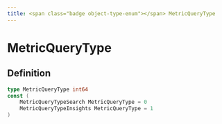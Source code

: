 ```yaml
---
title: <span class="badge object-type-enum"></span> MetricQueryType
---
```

# <span class="badge object-type-enum"></span> MetricQueryType

## Definition

```go
type MetricQueryType int64
const (
	MetricQueryTypeSearch MetricQueryType = 0
	MetricQueryTypeInsights MetricQueryType = 1
)

```
